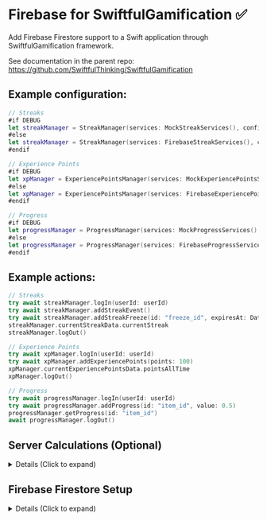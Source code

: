 # Firebase for SwiftfulGamification ✅

Add Firebase Firestore support to a Swift application through SwiftfulGamification framework.

See documentation in the parent repo: https://github.com/SwiftfulThinking/SwiftfulGamification

## Example configuration:

```swift
// Streaks
#if DEBUG
let streakManager = StreakManager(services: MockStreakServices(), configuration: StreakConfiguration.mockDefault())
#else
let streakManager = StreakManager(services: FirebaseStreakServices(), configuration: StreakConfiguration(streakKey: "daily"))
#endif

// Experience Points
#if DEBUG
let xpManager = ExperiencePointsManager(services: MockExperiencePointsServices(), configuration: ExperiencePointsConfiguration.mockDefault())
#else
let xpManager = ExperiencePointsManager(services: FirebaseExperiencePointsServices(), configuration: ExperiencePointsConfiguration(experienceKey: "general"))
#endif

// Progress
#if DEBUG
let progressManager = ProgressManager(services: MockProgressServices(), configuration: ProgressConfiguration.mockDefault())
#else
let progressManager = ProgressManager(services: FirebaseProgressServices(), configuration: ProgressConfiguration(progressKey: "general"))
#endif
```

## Example actions:

```swift
// Streaks
try await streakManager.logIn(userId: userId)
try await streakManager.addStreakEvent()
try await streakManager.addStreakFreeze(id: "freeze_id", expiresAt: Date())
streakManager.currentStreakData.currentStreak
streakManager.logOut()

// Experience Points
try await xpManager.logIn(userId: userId)
try await xpManager.addExperiencePoints(points: 100)
xpManager.currentExperiencePointsData.pointsAllTime
xpManager.logOut()

// Progress
try await progressManager.logIn(userId: userId)
try await progressManager.addProgress(id: "item_id", value: 0.5)
progressManager.getProgress(id: "item_id")
await progressManager.logOut()
```

## Server Calculations (Optional)

<details>
<summary> Details (Click to expand) </summary>
<br>

The `ServerCalculations/` folder contains Firebase Cloud Functions for server-side streak and XP calculations.

### Deploy Cloud Functions

```bash
# Copy functions to your Firebase project
cp -r ServerCalculations/calculateStreak.ts your-firebase-project/functions/src/
cp -r ServerCalculations/calculateExperiencePoints.ts your-firebase-project/functions/src/

# Deploy to Firebase
cd your-firebase-project
firebase deploy --only functions
```

### Enable Server Calculation

```swift
// Streaks with server calculation
let streakService = FirebaseRemoteStreakService(
    rootCollectionName: "swiftful_streaks",
    calculateStreakCloudFunctionName: "calculateStreak"  // Add function name
)

let streakManager = StreakManager(
    services: FirebaseStreakServices(remote: streakService, local: FileManagerStreakPersistence()),
    configuration: StreakConfiguration(
        streakKey: "daily",
        eventsRequiredPerDay: 1,
        useServerCalculation: true,  // Enable server calculation
        leewayHours: 4,
        freezeBehavior: .autoConsumeFreezes
    )
)

// Experience Points with server calculation
let xpService = FirebaseRemoteExperiencePointsService(
    rootCollectionName: "swiftful_experience_points",
    calculateExperiencePointsCloudFunctionName: "calculateExperiencePoints"
)

let xpManager = ExperiencePointsManager(
    services: FirebaseExperiencePointsServices(remote: xpService, local: FileManagerExperiencePointsPersistence()),
    configuration: ExperiencePointsConfiguration(
        experienceKey: "general",
        useServerCalculation: true  // Enable server calculation
    )
)
```

**Note**: Server calculation is optional. By default, calculations run client-side for offline support and faster updates.

</details>

## Firebase Firestore Setup

<details>
<summary> Details (Click to expand) </summary>
<br>

Firebase docs: https://firebase.google.com/docs/firestore

### 1. Enable Firestore in Firebase console
* Firebase Console -> Build -> Firestore Database

### 2. Follow remaining steps on parent repo docs
Parent repo: https://github.com/SwiftfulThinking/SwiftfulGamification

</details>
